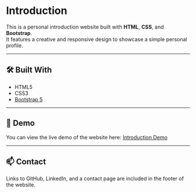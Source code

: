 # Introduction

This is a personal introduction website built with **HTML**, **CSS**, and **Bootstrap**.  
It features a creative and responsive design to showcase a simple personal profile.

---

## 🛠️ Built With

- HTML5  
- CSS3  
- [Bootstrap 5](https://getbootstrap.com/)  

---

## 🚀 Demo

You can view the live demo of the website here: [Introduction Demo](https://pouriavj.github.io/Introduction/)

---

## 📫 Contact

Links to GitHub, LinkedIn, and a contact page are included in the footer of the website.
